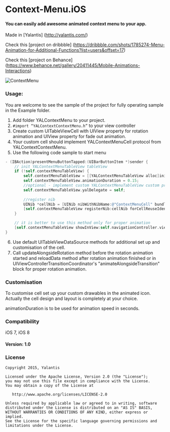 # Context-Menu.iOS

#### You can easily add awesome animated context menu to  your app.
Made in [Yalantis] (http://yalantis.com/)

Check this [project on dribbble] (https://dribbble.com/shots/1785274-Menu-Animation-for-Additional-Functions?list=users&offset=17)

Check this [project on Behance] (https://www.behance.net/gallery/20411445/Mobile-Animations-Interactions)  

![ContextMenu](https://d13yacurqjgara.cloudfront.net/users/125056/screenshots/1785274/99miles-profile-light_1-1-4.gif)

### Usage:

You are welcome to see the sample of the project for fully operating sample in the Example folder.

1. Add folder YALContextMenu to your project.
2. `#import “YALContextContextMenu.h”` to your view controller
3. Create custom UITableViewCell with UIView property for rotation animation and UIView property for fade out animation.
4. Your custom cell should implement YALContextMenuCell protocol from YALContextContextMenu.
5. Use the following code sample to start menu 

```objective-c
- (IBAction)presentMenuButtonTapped:(UIBarButtonItem *)sender {
    // init YALContextMenuTableView tableView
    if (!self.contextMenuTableView) {
        self.contextMenuTableView = [[YALContextMenuTableView alloc]initWithTableViewDelegateDataSource:self];
        self.contextMenuTableView.animationDuration = 0.15;
        //optional - implement custom YALContextMenuTableView custom protocol
        self.contextMenuTableView.yalDelegate = self;
        
        //register nib
        UINib *cellNib = [UINib nibWithNibName:@"ContextMenuCell" bundle:nil];
        [self.contextMenuTableView registerNib:cellNib forCellReuseIdentifier:menuCellIdentifier];
    }

    // it is better to use this method only for proper animation
    [self.contextMenuTableView showInView:self.navigationController.view withEdgeInsets:UIEdgeInsetsZero animated:YES];
}
```

6. Use default UITableViewDataSource methods for additional set up and customisation of the cell.
7. Сall updateAlongsideRotation method before the rotation animation started and reloadData method after rotation animation finished or in UIViewControllerTransitionCoordinator's "animateAlongsideTransition" block for proper rotation animation.
 
### Customisation

To customise cell set up your custom drawables in the animated icon. Actually the cell design and layout is completely at your choice.

animationDuration is to be used for animation speed in seconds.

### Compatibility

iOS 7,
iOS 8

#### Version: 1.0

### License

    Copyright 2015, Yalantis

    Licensed under the Apache License, Version 2.0 (the "License");
    you may not use this file except in compliance with the License.
    You may obtain a copy of the License at

       http://www.apache.org/licenses/LICENSE-2.0

    Unless required by applicable law or agreed to in writing, software
    distributed under the License is distributed on an "AS IS" BASIS,
    WITHOUT WARRANTIES OR CONDITIONS OF ANY KIND, either express or implied.
    See the License for the specific language governing permissions and
    limitations under the License.
  
